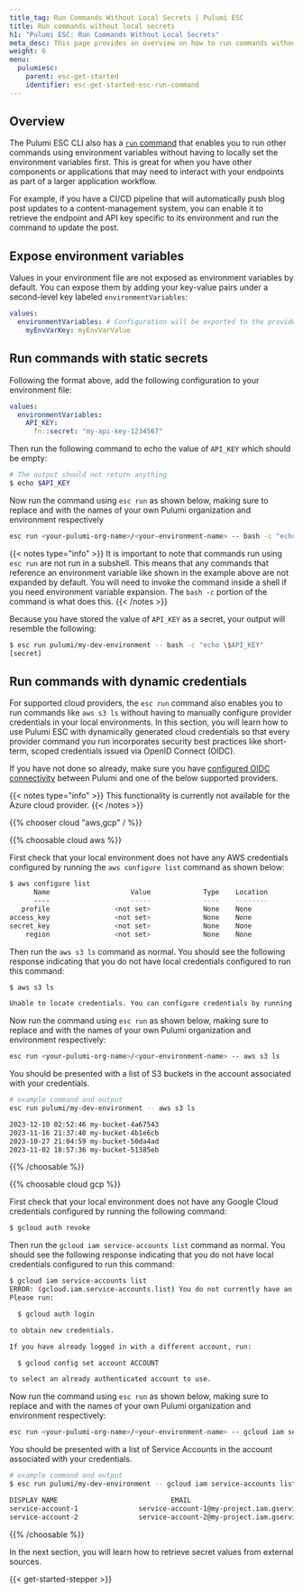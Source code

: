 ```yaml
---
title_tag: Run Commands Without Local Secrets | Pulumi ESC
title: Run commands without local secrets
h1: "Pulumi ESC: Run Commands Without Local Secrets"
meta_desc: This page provides an overview on how to run commands without using local secrets using the "esc run" command.
weight: 6
menu:
  pulumiesc:
    parent: esc-get-started
    identifier: esc-get-started-esc-run-command
---
```


## Overview

The Pulumi ESC CLI also has a [`run` command](/docs/esc-cli/commands/esc_run/) that enables you to run other commands using environment variables without having to locally set the environment variables first. This is great for when you have other components or applications that may need to interact with your endpoints as part of a larger application workflow.

For example, if you have a CI/CD pipeline that will automatically push blog post updates to a content-management system, you can enable it to retrieve the endpoint and API key specific to its environment and run the command to update the post.

## Expose environment variables

Values in your environment file are not exposed as environment variables by default. You can expose them by adding your key-value pairs under a second-level key labeled `environmentVariables`:

```yaml
values:
  environmentVariables: # Configuration will be exported to the provided environment variables.
    myEnvVarKey: myEnvVarValue
```

## Run commands with static secrets

Following the format above, add the following configuration to your environment file:

```yaml
values:
  environmentVariables:
    API_KEY:
      fn::secret: "my-api-key-1234567"
```

Then run the following command to echo the value of `API_KEY` which should be empty:

```bash
# The output should not return anything
$ echo $API_KEY

```

 Now run the command using `esc run` as shown below, making sure to replace <your-pulumi-org-name> and <your-environment-name> with the names of your own Pulumi organization and environment respectively

```bash
esc run <your-pulumi-org-name>/<your-environment-name> -- bash -c "echo \$API_KEY"
```

{{< notes type="info" >}}
It is important to note that commands run using `esc run` are not run in a subshell. This means that any commands that reference an environment variable like shown in the example above are not expanded by default. You will need to invoke the command inside a shell if you need environment variable expansion. The `bash -c` portion of the command is what does this.
{{< /notes >}}

Because you have stored the value of `API_KEY` as a secret, your output will resemble the following:

```bash
$ esc run pulumi/my-dev-environment -- bash -c "echo \$API_KEY"
[secret]
```

## Run commands with dynamic credentials

For supported cloud providers, the `esc run` command also enables you to run commands like `aws s3 ls` without having to manually configure provider credentials in your local environments. In this section, you will learn how to use Pulumi ESC with dynamically generated cloud credentials so that every provider command you run incorporates security best practices like short-term, scoped credentials issued via OpenID Connect (OIDC).

If you have not done so already, make sure you have [configured OIDC connectivity](/docs/esc/get-started/begin/#configure-openid-connect-oidc) between Pulumi and one of the below supported providers.

{{< notes type="info" >}}
This functionality is currently not available for the Azure cloud provider.
{{< /notes >}}

{{% chooser cloud "aws,gcp" / %}}

{{% choosable cloud aws %}}

First check that your local environment does not have any AWS credentials configured by running the `aws configure list` command as shown below:

```bash
$ aws configure list
      Name                    Value             Type    Location
      ----                    -----             ----    --------
   profile                <not set>             None    None
access_key                <not set>             None    None
secret_key                <not set>             None    None
    region                <not set>             None    None
```

Then run the `aws s3 ls` command as normal. You should see the following response indicating that you do not have local credentials configured to run this command:

```bash
$ aws s3 ls

Unable to locate credentials. You can configure credentials by running "aws configure".
```

Now run the command using `esc run` as shown below, making sure to replace <your-pulumi-org-name> and <your-environment-name> with the names of your own Pulumi organization and environment respectively:

```bash
esc run <your-pulumi-org-name>/<your-environment-name> -- aws s3 ls
```

You should be presented with a list of S3 buckets in the account associated with your credentials.

```bash
# example command and output
esc run pulumi/my-dev-environment -- aws s3 ls

2023-12-10 02:52:46 my-bucket-4a67543
2023-11-16 21:37:40 my-bucket-4b1e6cb
2023-10-27 21:04:59 my-bucket-50da4ad
2023-11-02 18:57:36 my-bucket-51385eb
```

{{% /choosable %}}

{{% choosable cloud gcp %}}

First check that your local environment does not have any Google Cloud credentials configured by running the following command:

```bash
$ gcloud auth revoke
```

Then run the `gcloud iam service-accounts list` command as normal. You should see the following response indicating that you do not have local credentials configured to run this command:

```bash
$ gcloud iam service-accounts list
ERROR: (gcloud.iam.service-accounts.list) You do not currently have an active account selected.
Please run:

  $ gcloud auth login

to obtain new credentials.

If you have already logged in with a different account, run:

  $ gcloud config set account ACCOUNT

to select an already authenticated account to use.
```

Now run the command using `esc run` as shown below, making sure to replace <your-pulumi-org-name> and <your-environment-name> with the names of your own Pulumi organization and environment respectively:

```bash
esc run <your-pulumi-org-name>/<your-environment-name> -- gcloud iam service-accounts list
```

You should be presented with a list of Service Accounts in the account associated with your credentials.

```bash
# example command and output
$ esc run pulumi/my-dev-environment -- gcloud iam service-accounts list

DISPLAY NAME                            EMAIL                                                              DISABLED
service-account-1               service-account-1@my-project.iam.gserviceaccount.com                        False
service-account-2               service-account-2@my-project.iam.gserviceaccount.com                        False
```

{{% /choosable %}}

In the next section, you will learn how to retrieve secret values from external sources.

{{< get-started-stepper >}}
